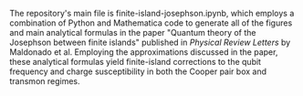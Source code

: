The repository's main file is finite-island-josephson.ipynb, which employs a combination of Python and Mathematica code to generate all of the figures and main analytical formulas in the paper "Quantum theory of the Josephson between finite islands" published in _Physical Review Letters_ by Maldonado et al. Employing the approximations discussed in the paper, these analytical formulas yield finite-island corrections to the qubit frequency and charge susceptibility in both the Cooper pair box and transmon regimes.
